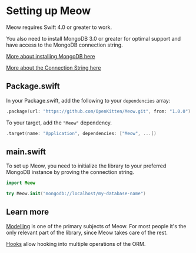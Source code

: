 # Setting up Meow

Meow requires Swift 4.0 or greater to work.

You also need to install MongoDB 3.0 or greater for optimal support and have access to the MongoDB connection string.

[More about installing MongoDB here](https://docs.mongodb.com/manual/administration/install-community/)

[More about the Connection String here](https://docs.mongodb.com/manual/reference/connection-string/index.html)

## Package.swift

In your Package.swift, add the following to your `dependencies` array:

```swift
.package(url: "https://github.com/OpenKitten/Meow.git", from: "1.0.0")
```

To your target, add the `"Meow"` dependency.

```swift
.target(name: "Application", dependencies: ["Meow", ...])
```

## main.swift

To set up Meow, you need to initialize the library to your preferred MongoDB instance by proving the connection string.

```swift
import Meow

try Meow.init("mongodb://localhost/my-database-name")
```

## Learn more

[Modelling](Models.md) is one of the primary subjects of Meow.
For most people it's the only relevant part of the library, since Meow takes care of the rest.

[Hooks](Hooks.md) allow hooking into multiple operations of the ORM.

